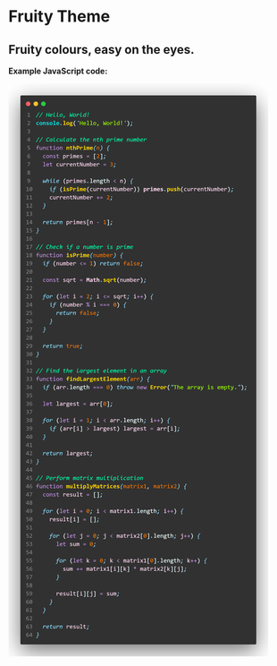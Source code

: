 # Fruity Theme

## Fruity colours, easy on the eyes.

**Example JavaScript code:**

![helloworld](./images/hello-world.png)
